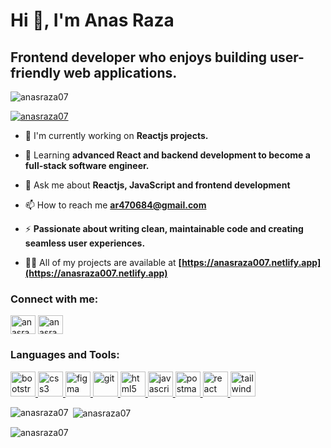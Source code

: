 # Hi 👋, I'm Anas Raza

## Frontend developer who enjoys building user-friendly web applications.

<p align="left"> <img src="https://komarev.com/ghpvc/?username=anasraza07&label=Profile%20views&color=0e75b6&style=flat" alt="anasraza07" /> </p>

<!-- <p align="left"> <a href="https://github.com/ryo-ma/github-profile-trophy"><img src="https://github-profile-trophy.vercel.app/?username=anasraza07" alt="anasraza07" /></a> </p> -->

<p align="left"> <a href="https://twitter.com/anasraza07" target="blank"><img src="https://img.shields.io/twitter/follow/anasraza07?logo=twitter&style=for-the-badge" alt="anasraza07" /></a> </p>

- 🔭 I'm currently working on **Reactjs projects.**

- 🌱 Learning **advanced React and backend development to become a full-stack software engineer.**

- 💬 Ask me about **Reactjs, JavaScript and frontend development**

- 📫 How to reach me **ar470684@gmail.com**

- ⚡ **Passionate about writing clean, maintainable code and creating seamless user experiences.**

- 👨‍💻 All of my projects are available at **[https://anasraza007.netlify.app](https://anasraza007.netlify.app)**

<h3 align="left">Connect with me:</h3>
<p align="left">
<a href="https://linkedin.com/in/anasraza07" target="blank"><img align="center" src="https://raw.githubusercontent.com/rahuldkjain/github-profile-readme-generator/master/src/images/icons/Social/linked-in-alt.svg" alt="anasraza07" height="30" width="40" /></a>
<a href="https://twitter.com/anasraza07" target="blank"><img align="center" src="https://raw.githubusercontent.com/rahuldkjain/github-profile-readme-generator/master/src/images/icons/Social/twitter.svg" alt="anasraza07" height="30" width="40" /></a>
</p>

<h3 align="left">Languages and Tools:</h3>
<p align="left"> <a href="https://developer.mozilla.org/en-US/docs/Web/bootstrap" target="_blank" rel="noreferrer"> <img src="https://skillicons.dev/icons?i=bootstrap" alt="bootstrap" width="40" height="40"/> </a> <a href="https://developer.mozilla.org/en-US/docs/Web/css3" target="_blank" rel="noreferrer"> <img src="https://skillicons.dev/icons?i=css" alt="css3" width="40" height="40"/> </a> <a href="https://developer.mozilla.org/en-US/docs/Web/figma" target="_blank" rel="noreferrer"> <img src="https://skillicons.dev/icons?i=figma" alt="figma" width="40" height="40"/> </a> <a href="https://developer.mozilla.org/en-US/docs/Web/git" target="_blank" rel="noreferrer"> <img src="https://skillicons.dev/icons?i=git" alt="git" width="40" height="40"/> </a> <a href="https://developer.mozilla.org/en-US/docs/Web/html5" target="_blank" rel="noreferrer"> <img src="https://skillicons.dev/icons?i=html" alt="html5" width="40" height="40"/> </a> <a href="https://developer.mozilla.org/en-US/docs/Web/javascript" target="_blank" rel="noreferrer"> <img src="https://skillicons.dev/icons?i=js" alt="javascript" width="40" height="40"/> </a> <a href="https://developer.mozilla.org/en-US/docs/Web/postman" target="_blank" rel="noreferrer"> <img src="https://skillicons.dev/icons?i=postman" alt="postman" width="40" height="40"/> </a> <a href="https://developer.mozilla.org/en-US/docs/Web/react" target="_blank" rel="noreferrer"> <img src="https://skillicons.dev/icons?i=react" alt="react" width="40" height="40"/> </a> <a href="https://developer.mozilla.org/en-US/docs/Web/tailwind" target="_blank" rel="noreferrer"> <img src="https://skillicons.dev/icons?i=tailwind" alt="tailwind" width="40" height="40"/> </a></p>

<p><img align="left" src="https://github-readme-stats.vercel.app/api/top-langs?username=anasraza07&show_icons=true&locale=en&layout=compact" alt="anasraza07" /></p>

<p>&nbsp;<img align="center" src="https://github-readme-stats.vercel.app/api?username=anasraza07&show_icons=true&locale=en" alt="anasraza07" /></p>

<p><img align="center" src="https://github-readme-streak-stats.herokuapp.com/?user=anasraza07&" alt="anasraza07" /></p>

